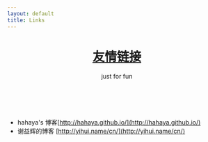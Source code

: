```yaml
---
layout: default
title: Links
---
```


<header id="header">
	<div class="header-info fix">
		<h1><a href="/">友情链接 </a></h1>
		<p class="describe">just for fun</p>		
	</div>
</header>
<br/>

- hahaya's 博客[http://hahaya.github.io/](http://hahaya.github.io/) 
- 谢益辉的博客 [http://yihui.name/cn/](http://yihui.name/cn/) 

